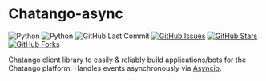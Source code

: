 # Chatango-async

![Python](https://img.shields.io/badge/python-^3.10-blue.svg?longCache=true&style=flat-square&colorA=4c566a&colorB=5e81ac&logo=Python&logoColor=white)
![Python](https://img.shields.io/badge/asyncio-^3.4.3-blue.svg?longCache=true&style=flat-square&colorA=4c566a&colorB=5e81ac&logo=Python&logoColor=white)
![GitHub Last Commit](https://img.shields.io/github/last-commit/google/skia.svg?style=flat-square&colorA=4c566a&logo=GitHub&colorB=a3be8c)
[![GitHub Issues](https://img.shields.io/github/issues/toddbirchard/chatango-async.svg?style=flat-square&colorA=4c566a&logo=GitHub&colorB=ebcb8b)](https://github.com/toddbirchard/chatango-async/issues)
[![GitHub Stars](https://img.shields.io/github/stars/toddbirchard/chatango-async.svg?style=flat-square&colorA=4c566a&logo=GitHub&colorB=ebcb8b)](https://github.com/toddbirchard/chatango-async/stargazers)
[![GitHub Forks](https://img.shields.io/github/forks/toddbirchard/chatango-async.svg?style=flat-square&colorA=4c566a&logo=GitHub&colorB=ebcb8b)](https://github.com/toddbirchard/chatango-async/network)

Chatango client library to easily & reliably build applications/bots for the Chatango platform. Handles events asynchronously via [Asyncio](https://docs.python.org/3/library/asyncio.html).
